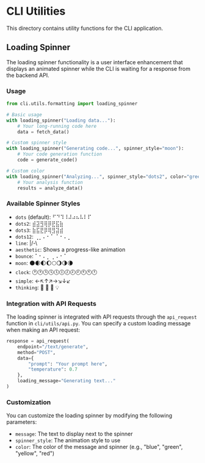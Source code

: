 # CLI Utilities

This directory contains utility functions for the CLI application.

## Loading Spinner

The loading spinner functionality is a user interface enhancement that displays an animated spinner while the CLI is waiting for a response from the backend API.

### Usage

```python
from cli.utils.formatting import loading_spinner

# Basic usage
with loading_spinner("Loading data..."):
    # Your long-running code here
    data = fetch_data()

# Custom spinner style
with loading_spinner("Generating code...", spinner_style="moon"):
    # Your code generation function
    code = generate_code()

# Custom color
with loading_spinner("Analyzing...", spinner_style="dots2", color="green"):
    # Your analysis function
    results = analyze_data()
```

### Available Spinner Styles

- `dots` (default): ⠋⠙⠹⠸⠼⠴⠦⠧⠇⠏
- `dots2`: ⣾⣽⣻⢿⡿⣟⣯⣷
- `dots3`: ⣷⣯⣟⡿⢿⣻⣽⣾
- `dots12`: ⢀⡀⠄⠂⠁⠈⠐⠠⢀
- `line`: |/-\
- `aesthetic`: Shows a progress-like animation
- `bounce`: ⠁⠂⠄⡀⢀⠠⠐⠈
- `moon`: 🌑🌒🌓🌔🌕🌖🌗🌘
- `clock`: 🕐🕑🕒🕓🕔🕕🕖🕗🕘🕙🕚🕛
- `simple`: ←↖↑↗→↘↓↙
- `thinking`: 🤔 🧠 💭 💡

### Integration with API Requests

The loading spinner is integrated with API requests through the `api_request` function in `cli/utils/api.py`. You can specify a custom loading message when making an API request:

```python
response = api_request(
    endpoint="/text/generate",
    method="POST",
    data={
        "prompt": "Your prompt here",
        "temperature": 0.7
    },
    loading_message="Generating text..."
)
```

### Customization

You can customize the loading spinner by modifying the following parameters:

- `message`: The text to display next to the spinner
- `spinner_style`: The animation style to use
- `color`: The color of the message and spinner (e.g., "blue", "green", "yellow", "red") 